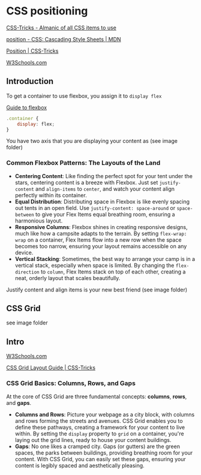 # CSS positioning

[CSS-Tricks - Almanic of all CSS items to use](https://css-tricks.com/almanac/)

[position - CSS: Cascading Style Sheets | MDN](https://developer.mozilla.org/en-US/docs/Web/CSS/position)

[Position | CSS-Tricks](https://css-tricks.com/almanac/properties/p/position/)

[W3Schools.com](https://www.w3schools.com/css/css_positioning.asp)

## Introduction

To get a container to use flexbox, you assign it to `display flex`

[Guide to flexbox](https://css-tricks.com/snippets/css/a-guide-to-flexbox/)

```jsx
.container {
    display: flex;
}
```

You have two axis that you are displaying your content as (see image folder)

### Common Flexbox Patterns: The Layouts of the Land

- **Centering Content**: Like finding the perfect spot for your tent under the stars, centering content is a breeze with Flexbox. Just set `justify-content` and `align-items` to `center`, and watch your content align perfectly within its container.
- **Equal Distribution**: Distributing space in Flexbox is like evenly spacing out tents in an open field. Use `justify-content: space-around` or `space-between` to give your Flex Items equal breathing room, ensuring a harmonious layout.
- **Responsive Columns**: Flexbox shines in creating responsive designs, much like how a campsite adapts to the terrain. By setting `flex-wrap: wrap` on a container, Flex Items flow into a new row when the space becomes too narrow, ensuring your layout remains accessible on any device.
- **Vertical Stacking**: Sometimes, the best way to arrange your camp is in a vertical stack, especially when space is limited. By changing the `flex-direction` to `column`, Flex Items stack on top of each other, creating a neat, orderly layout that scales beautifully.

Justify content and align items is your new best friend (see image folder)

## CSS Grid

see image folder

## Intro

[W3Schools.com](https://www.w3schools.com/CSS/css_grid.asp)

[CSS Grid Layout Guide | CSS-Tricks](https://css-tricks.com/snippets/css/complete-guide-grid/)

### CSS Grid Basics: Columns, Rows, and Gaps

At the core of CSS Grid are three fundamental concepts: **columns**, **rows**, and **gaps**.

- **Columns and Rows**: Picture your webpage as a city block, with columns and rows forming the streets and avenues. CSS Grid enables you to define these pathways, creating a framework for your content to live within. By setting the `display` property to `grid` on a container, you're laying out the grid lines, ready to house your content buildings.
- **Gaps**: No one likes a cramped city. Gaps (or gutters) are the green spaces, the parks between buildings, providing breathing room for your content. With CSS Grid, you can easily set these gaps, ensuring your content is legibly spaced and aesthetically pleasing.

